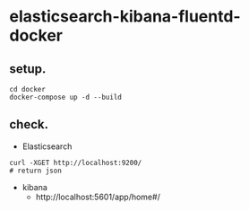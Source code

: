 # elasticsearch-kibana-fluentd-docker

## setup.

```
cd docker
docker-compose up -d --build
```

## check.

* Elasticsearch
```
curl -XGET http://localhost:9200/
# return json
```

* kibana
  * http://localhost:5601/app/home#/
